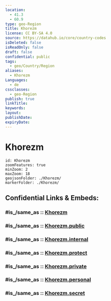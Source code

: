 ```yaml
---
location:
  - 41.3
  - 60.9
type: geo-Region
title: Khorezm
license: CC BY-SA 4.0
source: https://datahub.io/core/country-codes
isDeleted: false
isReadOnly: false
draft: false
confidential: public
tags:
  - geo/Country/Region
aliases:
  - Khorezm
Languages:
  - de
cssclasses:
  - geo-Region
publish: true
linkTitle:
keywords:
layout:
publishDate:
expiryDate:
---
```


# Khorezm

```leaflet
id: Khorezm
zoomFeatures: true 
minZoom: 2 
maxZoom: 18
geojsonFolder: ./Khorezm/
markerFolder: ./Khorezm/
```


## Confidential Links & Embeds: 

### #is_/same_as :: [Khorezm](/_Standards/Earth/Continent/Asia/Asia~Central/Uzbekistan/Regions~Uzbekistan/Khorezm.md) 

### #is_/same_as :: [Khorezm.public](/_public/Earth/Continent/Asia/Asia~Central/Uzbekistan/Regions~Uzbekistan/Khorezm.public.md) 

### #is_/same_as :: [Khorezm.internal](/_internal/Earth/Continent/Asia/Asia~Central/Uzbekistan/Regions~Uzbekistan/Khorezm.internal.md) 

### #is_/same_as :: [Khorezm.protect](/_protect/Earth/Continent/Asia/Asia~Central/Uzbekistan/Regions~Uzbekistan/Khorezm.protect.md) 

### #is_/same_as :: [Khorezm.private](/_private/Earth/Continent/Asia/Asia~Central/Uzbekistan/Regions~Uzbekistan/Khorezm.private.md) 

### #is_/same_as :: [Khorezm.personal](/_personal/Earth/Continent/Asia/Asia~Central/Uzbekistan/Regions~Uzbekistan/Khorezm.personal.md) 

### #is_/same_as :: [Khorezm.secret](/_secret/Earth/Continent/Asia/Asia~Central/Uzbekistan/Regions~Uzbekistan/Khorezm.secret.md)

